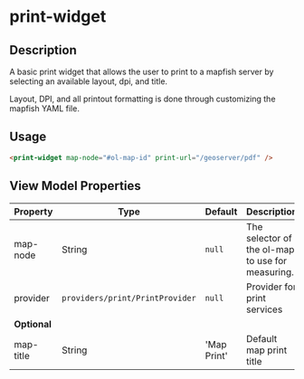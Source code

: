 # print-widget
## Description
A basic print widget that allows the user to print to a mapfish server by selecting an available layout, dpi, and title.

Layout, DPI, and all printout formatting is done through customizing the mapfish YAML file.

## Usage

```html
<print-widget map-node="#ol-map-id" print-url="/geoserver/pdf" />
```

## View Model Properties

Property | Type                            | Default | Description
-------- | ------------------------------- | ------- | -----------
map-node | String                          | `null`  | The selector of the ol-map to use for measuring.
provider | `providers/print/PrintProvider` | `null`  | Provider for print services
**Optional** | | |
map-title | String | 'Map Print' | Default map print title
